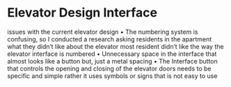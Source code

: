 # Elevator Design Interface 
issues with the current elevator design
•	The numbering system is confusing, so I conducted a research asking residents in the apartment what they didn’t like about the elevator   most resident didn’t like the way the elevator interface is numbered
•	Unnecessary space in the interface that almost looks like a button but, just a metal spacing 
•	The Interface button that controls the opening and closing of the elevator doors needs to be specific and simple rather it uses symbols   or signs that is not easy to use 
